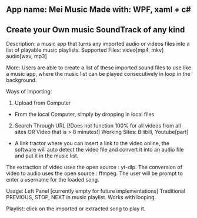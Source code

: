 App name: Mei Music
Made with: WPF, xaml + c#
----------------------------------------------------------------
Create your Own music SoundTrack of any kind 
----------------------------------------------------------------
Description: a music app that turns any imported audio or videos files into a list of playable music playlists. 
Supported Files: video[mp4, mkv] audio[wav, mp3]

More:
Users are able to create a list of these imported sound files to use like a music app, where the music list can be played consecutively in loop in the background. 

Ways of importing: 
1. Upload from Computer
  - From the local Computer, simply by dropping in local files.
2. Search Through URL [!Does not function 100% for all videos from all sites OR Video that is > 8 minutes!]
  Working Sites: Bilibili, Youtube[part]
  - A link tractor where you can insert a link to the video online, the software will auto detect the video file and convert it into an audio file and put it in the music list.

The extraction of video uses the open source : yt-dlp.
The conversion of video to audio uses the open source : ffmpeg.
The user will be prompt to enter a username for the loaded song.

Usage:
Left Panel [currently empty for future implementations]
Traditional PREVIOUS, STOP, NEXT in music playlist. Works with looping.

Playlist:
click on the imported or extracted song to play it.





















